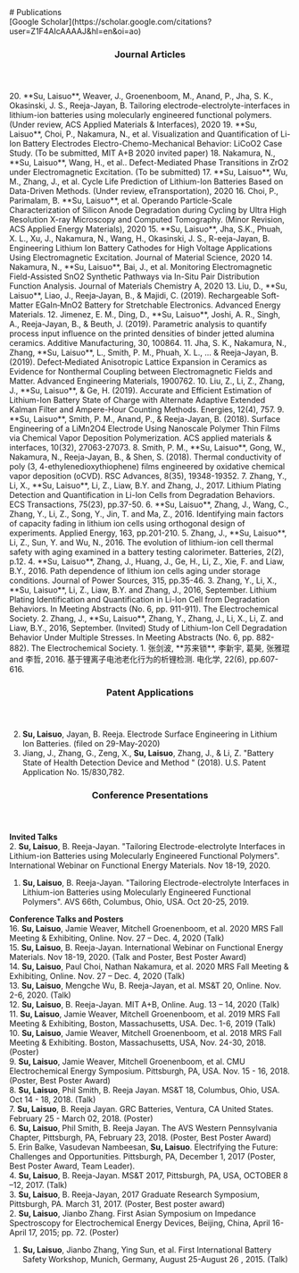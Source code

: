 <section class="thirteen columns" markdown="1">
# Publications  
<article markdown="1">
[Google Scholar](https://scholar.google.com/citations?user=Z1F4AIcAAAAJ&hl=en&oi=ao)
</article>

<article markdown="1">
<header>
<h1>Journal Articles</h1>
</header>
20.	**Su, Laisuo**, Weaver, J., Groenenboom, M., Anand, P., Jha, S. K., Okasinski, J. S., Reeja-Jayan, B. Tailoring electrode-electrolyte-interfaces in lithium-ion batteries using molecularly engineered functional polymers. (Under review, ACS Applied Materials & Interfaces), 2020   
19.	**Su, Laisuo**, Choi, P., Nakamura, N., et al. Visualization and Quantification of Li-Ion Battery Electrodes Electro-Chemo-Mechanical Behavior: LiCoO2 Case Study. (To be submitted, MIT A+B 2020 invited paper)  
18.	Nakamura, N., **Su, Laisuo**, Wang, H., et al.. Defect-Mediated Phase Transitions in ZrO2 under Electromagnetic Excitation. (To be submitted)  
17.	**Su, Laisuo**, Wu, M., Zhang, J., et al. Cycle Life Prediction of Lithium-Ion Batteries Based on Data-Driven Methods. (Under review, eTransportation), 2020  
16.	Choi, P., Parimalam, B. **Su, Laisuo**, et al. Operando Particle-Scale  Characterization of Silicon Anode Degradation during Cycling by Ultra High Resolution X-ray Microscopy and Computed Tomography. (Minor Revision, ACS Applied Energy Materials), 2020  
15.	**Su, Laisuo**, Jha, S.K., Phuah, X. L., Xu, J., Nakamura, N., Wang, H., Okasinski, J. S., R-eeja-Jayan, B. Engineering Lithium Ion Battery Cathodes for High Voltage Applications Using Electromagnetic Excitation. Journal of Material Science, 2020  
14.	Nakamura, N., **Su, Laisuo**, Bai, J., et al. Monitoring Electromagnetic Field-Assisted SnO2 Synthetic Pathways via In-Situ Pair Distribution Function Analysis. Journal of Materials Chemistry A, 2020  
13.	Liu, D., **Su, Laisuo**, Liao, J., Reeja‐Jayan, B., & Majidi, C. (2019). Rechargeable Soft‐Matter EGaIn‐MnO2 Battery for Stretchable Electronics. Advanced Energy Materials.  
12.	Jimenez, E. M., Ding, D., **Su, Laisuo**, Joshi, A. R., Singh, A., Reeja-Jayan, B., & Beuth, J. (2019). Parametric analysis to quantify process input influence on the printed densities of binder jetted alumina ceramics. Additive Manufacturing, 30, 100864.  
11.	Jha, S. K., Nakamura, N., Zhang, **Su, Laisuo**, L., Smith, P. M., Phuah, X. L., ... & Reeja-Jayan, B. (2019). Defect‐Mediated Anisotropic Lattice Expansion in Ceramics as Evidence for Nonthermal Coupling between Electromagnetic Fields and Matter. Advanced Engineering Materials, 1900762.  
10.	Liu, Z., Li, Z., Zhang, J., **Su, Laisuo**, & Ge, H. (2019). Accurate and Efficient Estimation of Lithium-Ion Battery State of Charge with Alternate Adaptive Extended Kalman Filter and Ampere-Hour Counting Methods. Energies, 12(4), 757.  
9.	**Su, Laisuo**, Smith, P. M., Anand, P., & Reeja-Jayan, B. (2018). Surface Engineering of a LiMn2O4 Electrode Using Nanoscale Polymer Thin Films via Chemical Vapor Deposition Polymerization. ACS applied materials & interfaces, 10(32), 27063-27073.  
8.	Smith, P. M., **Su, Laisuo**, Gong, W., Nakamura, N., Reeja-Jayan, B., & Shen, S. (2018). Thermal conductivity of poly (3, 4-ethylenedioxythiophene) films engineered by oxidative chemical vapor deposition (oCVD). RSC Advances, 8(35), 19348-19352.  
7.	Zhang, Y., Li, X., **Su, Laisuo**, Li, Z., Liaw, B.Y. and Zhang, J., 2017. Lithium Plating Detection and Quantification in Li-Ion Cells from Degradation Behaviors. ECS Transactions, 75(23), pp.37-50.   
6.	**Su, Laisuo**, Zhang, J., Wang, C., Zhang, Y., Li, Z., Song, Y., Jin, T. and Ma, Z., 2016. Identifying main factors of capacity fading in lithium ion cells using orthogonal design of experiments. Applied Energy, 163, pp.201-210.    
5.	Zhang, J., **Su, Laisuo**, Li, Z., Sun, Y. and Wu, N., 2016. The evolution of lithium-ion cell thermal safety with aging examined in a battery testing calorimeter. Batteries, 2(2), p.12.  
4.	**Su, Laisuo**, Zhang, J., Huang, J., Ge, H., Li, Z., Xie, F. and Liaw, B.Y., 2016. Path dependence of lithium ion cells aging under storage conditions. Journal of Power Sources, 315, pp.35-46.  
3.	Zhang, Y., Li, X., **Su, Laisuo**, Li, Z., Liaw, B.Y. and Zhang, J., 2016, September. Lithium Plating Identification and Quantification in Li-Ion Cell from Degradation Behaviors. In Meeting Abstracts (No. 6, pp. 911-911). The Electrochemical Society.  
2.	Zhang, J., **Su, Laisuo**, Zhang, Y., Zhang, J., Li, X., Li, Z. and Liaw, B.Y., 2016, September. (Invited) Study of Lithium-Ion Cell Degradation Behavior Under Multiple Stresses. In Meeting Abstracts (No. 6, pp. 882-882). The Electrochemical Society.  
1.	张剑波, **苏来锁**, 李新宇, 葛昊, 张雅琨 and 李哲, 2016. 基于锂离子电池老化行为的析锂检测. 电化学, 22(6), pp.607-616.  
</article>

<article markdown="1">
<header>
<h1>Patent Applications</h1>
</header>

2. **Su, Laisuo**, Jayan, B. Reeja. Electrode Surface Engineering in Lithium Ion Batteries. (filed on 29-May-2020)  
1. Jiang, J., Zhang, G., Zeng, X., **Su, Laisuo**, Zhang, J., & Li, Z. "Battery State of Health Detection Device and Method " (2018). U.S. Patent Application No. 15/830,782.  

</article>

<article markdown="1">
<header>
<h1>Conference Presentations</h1>
</header>

**Invited Talks**  
2.	**Su, Laisuo**, B. Reeja-Jayan. "Tailoring Electrode-electrolyte Interfaces in Lithium-ion Batteries using Molecularly Engineered Functional Polymers". International Webinar on Functional Energy Materials. Nov 18-19, 2020.  
1.	**Su, Laisuo**, B. Reeja-Jayan. "Tailoring Electrode-electrolyte Interfaces in Lithium-ion Batteries using Molecularly Engineered Functional Polymers". AVS 66th, Columbus, Ohio, USA. Oct 20-25, 2019. 

**Conference Talks and Posters**  
16.	**Su, Laisuo**, Jamie Weaver, Mitchell Groenenboom, et al. 2020 MRS Fall Meeting & Exhibiting, Online. Nov. 27 – Dec. 4, 2020 (Talk)  
15.	**Su, Laisuo**, B. Reeja-Jayan. International Webinar on Functional Energy Materials. Nov 18-19, 2020. (Talk and Poster, Best Poster Award)  
14.	**Su, Laisuo**, Paul Choi, Nathan Nakamura, et al. 2020 MRS Fall Meeting & Exhibiting, Online. Nov. 27 – Dec. 4, 2020 (Talk)  
13.	**Su, Laisuo**, Mengche Wu, B. Reeja-Jayan, et al. MS&T 20, Online. Nov. 2-6, 2020. (Talk)  
12.	**Su, Laisuo**, B. Reeja-Jayan. MIT A+B, Online. Aug. 13 – 14, 2020 (Talk)  
11.	**Su, Laisuo**, Jamie Weaver, Mitchell Groenenboom, et al. 2019 MRS Fall Meeting & Exhibiting, Boston, Massachusetts, USA. Dec. 1-6, 2019 (Talk)  
10.	**Su, Laisuo**, Jamie Weaver, Mitchell Groenenboom, et al. 2018 MRS Fall Meeting & Exhibiting. Boston, Massachusetts, USA, Nov. 24-30, 2018. (Poster)  
9.	**Su, Laisuo**, Jamie Weaver, Mitchell Groenenboom, et al. CMU Electrochemical Energy Symposium. Pittsburgh, PA, USA. Nov. 15 - 16, 2018. (Poster, Best Poster Award)  
8.	**Su, Laisuo**, Phil Smith, B. Reeja Jayan. MS&T 18, Columbus, Ohio, USA. Oct 14 - 18, 2018. (Talk)  
7.	**Su, Laisuo**, B. Reeja Jayan. GRC Batteries, Ventura, CA United States. February 25 - March 02, 2018. (Poster)  
6.	**Su, Laisuo**, Phil Smith, B. Reeja Jayan. The AVS Western Pennsylvania Chapter, Pittsburgh, PA, February 23, 2018. (Poster, Best Poster Award)  
5.	Erin Balke, Vasudevan Nambeesan, **Su, Laisuo**. Electrifying the Future: Challenges and Opportunities. Pittsburgh, PA, December 1, 2017 (Poster, Best Poster Award, Team Leader).  
4.	**Su, Laisuo**, B. Reeja-Jayan. MS&T 2017, Pittsburgh, PA, USA, OCTOBER 8 –12, 2017. (Talk)  
3.	**Su, Laisuo**, B. Reeja-Jayan, 2017 Graduate Research Symposium, Pittsburgh, PA. March 31, 2017. (Poster, Best poster award)  
2.	**Su, Laisuo**, Jianbo Zhang. First Asian Symposium on Impedance Spectroscopy for Electrochemical Energy Devices, Beijing, China, April 16-April 17, 2015; pp. 72. (Poster)  
1.	**Su, Laisuo**, Jianbo Zhang, Ying Sun, et al. First International Battery Safety Workshop, Munich, Germany, August 25-August 26 , 2015. (Talk)  

</article>

</section>